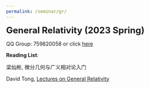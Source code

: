 ```yaml
---
permalink: /seminar/gr/
---
```



**<font size=5>General Relativity (2023 Spring)</font>**

QQ Group: 759820058 or click [here](https://jq.qq.com/?_wv=1027&k=wQQ8iExA)


**Reading List**: 

梁灿彬, 微分几何与广义相对论入门

David Tong, [Lectures on General Relativity](https://www.damtp.cam.ac.uk/user/tong/gr.html)